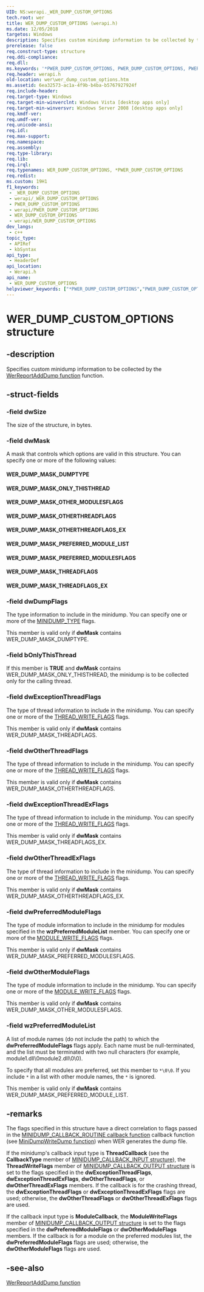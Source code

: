 ```yaml
---
UID: NS:werapi._WER_DUMP_CUSTOM_OPTIONS
tech.root: wer
title: WER_DUMP_CUSTOM_OPTIONS (werapi.h)
ms.date: 12/05/2018
targetos: Windows
description: Specifies custom minidump information to be collected by the WerReportAddDump function.
prerelease: false
req.construct-type: structure
req.ddi-compliance: 
req.dll: 
ms.keywords: '*PWER_DUMP_CUSTOM_OPTIONS, PWER_DUMP_CUSTOM_OPTIONS, PWER_DUMP_CUSTOM_OPTIONS structure pointer [Windows Error Reporting], WER_DUMP_CUSTOM_OPTIONS, WER_DUMP_CUSTOM_OPTIONS structure [Windows Error Reporting], WER_DUMP_MASK_DUMPTYPE, WER_DUMP_MASK_ONLY_THISTHREAD, WER_DUMP_MASK_OTHERTHREADFLAGS, WER_DUMP_MASK_OTHERTHREADFLAGS_EX, WER_DUMP_MASK_OTHER_MODULESFLAGS, WER_DUMP_MASK_PREFERRED_MODULESFLAGS, WER_DUMP_MASK_PREFERRED_MODULE_LIST, WER_DUMP_MASK_THREADFLAGS, WER_DUMP_MASK_THREADFLAGS_EX, base.wer_dump_custom_options, wer.wer_dump_custom_options, werapi/PWER_DUMP_CUSTOM_OPTIONS, werapi/WER_DUMP_CUSTOM_OPTIONS'
req.header: werapi.h
old-location: wer\wer_dump_custom_options.htm
ms.assetid: 6ea32573-ac1a-4f9b-b4ba-b5767927924f
req.include-header: 
req.target-type: Windows
req.target-min-winverclnt: Windows Vista [desktop apps only]
req.target-min-winversvr: Windows Server 2008 [desktop apps only]
req.kmdf-ver: 
req.umdf-ver: 
req.unicode-ansi: 
req.idl: 
req.max-support: 
req.namespace: 
req.assembly: 
req.type-library: 
req.lib: 
req.irql: 
req.typenames: WER_DUMP_CUSTOM_OPTIONS, *PWER_DUMP_CUSTOM_OPTIONS
req.redist: 
ms.custom: 19H1
f1_keywords:
 - _WER_DUMP_CUSTOM_OPTIONS
 - werapi/_WER_DUMP_CUSTOM_OPTIONS
 - PWER_DUMP_CUSTOM_OPTIONS
 - werapi/PWER_DUMP_CUSTOM_OPTIONS
 - WER_DUMP_CUSTOM_OPTIONS
 - werapi/WER_DUMP_CUSTOM_OPTIONS
dev_langs:
 - c++
topic_type:
 - APIRef
 - kbSyntax
api_type:
 - HeaderDef
api_location:
 - Werapi.h
api_name:
 - WER_DUMP_CUSTOM_OPTIONS
helpviewer_keywords: ["*PWER_DUMP_CUSTOM_OPTIONS","PWER_DUMP_CUSTOM_OPTIONS","PWER_DUMP_CUSTOM_OPTIONS structure pointer [Windows Error Reporting]","WER_DUMP_CUSTOM_OPTIONS","WER_DUMP_CUSTOM_OPTIONS structure [Windows Error Reporting]","WER_DUMP_MASK_DUMPTYPE","WER_DUMP_MASK_ONLY_THISTHREAD","WER_DUMP_MASK_OTHERTHREADFLAGS","WER_DUMP_MASK_OTHERTHREADFLAGS_EX","WER_DUMP_MASK_OTHER_MODULESFLAGS","WER_DUMP_MASK_PREFERRED_MODULESFLAGS","WER_DUMP_MASK_PREFERRED_MODULE_LIST","WER_DUMP_MASK_THREADFLAGS","WER_DUMP_MASK_THREADFLAGS_EX","base.wer_dump_custom_options","wer.wer_dump_custom_options","werapi/PWER_DUMP_CUSTOM_OPTIONS","werapi/WER_DUMP_CUSTOM_OPTIONS"]
---
```


# WER_DUMP_CUSTOM_OPTIONS structure

## -description

Specifies custom minidump information to be collected by the [WerReportAddDump function](nf-werapi-werreportadddump.md) function.

## -struct-fields

### -field dwSize

The size of the structure, in bytes.

### -field dwMask

A mask that controls which options are valid in this structure. You can specify one or more of the following values:

<a id="WER_DUMP_MASK_DUMPTYPE"></a>
<a id="wer_dump_mask_dumptype"></a>


#### WER_DUMP_MASK_DUMPTYPE

<a id="WER_DUMP_MASK_ONLY_THISTHREAD"></a>
<a id="wer_dump_mask_only_thisthread"></a>


#### WER_DUMP_MASK_ONLY_THISTHREAD

<a id="WER_DUMP_MASK_OTHER_MODULESFLAGS"></a>
<a id="wer_dump_mask_other_modulesflags"></a>


#### WER_DUMP_MASK_OTHER_MODULESFLAGS

<a id="WER_DUMP_MASK_OTHERTHREADFLAGS"></a>
<a id="wer_dump_mask_otherthreadflags"></a>


#### WER_DUMP_MASK_OTHERTHREADFLAGS

<a id="WER_DUMP_MASK_OTHERTHREADFLAGS_EX"></a>
<a id="wer_dump_mask_otherthreadflags_ex"></a>


#### WER_DUMP_MASK_OTHERTHREADFLAGS_EX

<a id="WER_DUMP_MASK_PREFERRED_MODULE_LIST"></a>
<a id="wer_dump_mask_preferred_module_list"></a>


#### WER_DUMP_MASK_PREFERRED_MODULE_LIST

<a id="WER_DUMP_MASK_PREFERRED_MODULESFLAGS"></a>
<a id="wer_dump_mask_preferred_modulesflags"></a>


#### WER_DUMP_MASK_PREFERRED_MODULESFLAGS

<a id="WER_DUMP_MASK_THREADFLAGS"></a>
<a id="wer_dump_mask_threadflags"></a>

#### WER_DUMP_MASK_THREADFLAGS

<a id="WER_DUMP_MASK_THREADFLAGS_EX"></a>
<a id="wer_dump_mask_threadflags_ex"></a>

#### WER_DUMP_MASK_THREADFLAGS_EX

### -field dwDumpFlags

The type information to include in the minidump. You can specify one or more of the [MINIDUMP_TYPE](../minidumpapiset/ne-minidumpapiset-minidump_type.md) flags.

This member is valid only if **dwMask** contains WER_DUMP_MASK_DUMPTYPE.

### -field bOnlyThisThread

If this member is **TRUE** and **dwMask** contains WER_DUMP_MASK_ONLY_THISTHREAD, the minidump is to be collected only for the calling thread.

### -field dwExceptionThreadFlags

The type of thread information to include in the minidump. You can specify one or more of the [THREAD_WRITE_FLAGS](../minidumpapiset/ne-minidumpapiset-thread_write_flags.md) flags.

This member is valid only if **dwMask** contains WER_DUMP_MASK_THREADFLAGS.

### -field dwOtherThreadFlags

The type of thread information to include in the minidump. You can specify one or more of the [THREAD_WRITE_FLAGS](../minidumpapiset/ne-minidumpapiset-thread_write_flags.md) flags.

This member is valid only if **dwMask** contains WER_DUMP_MASK_OTHERTHREADFLAGS.

### -field dwExceptionThreadExFlags

The type of thread information to include in the minidump. You can specify one or more of the [THREAD_WRITE_FLAGS](../minidumpapiset/ne-minidumpapiset-thread_write_flags.md) flags.

This member is valid only if **dwMask** contains WER_DUMP_MASK_THREADFLAGS_EX.

### -field dwOtherThreadExFlags

The type of thread information to include in the minidump. You can specify one or more of the [THREAD_WRITE_FLAGS](../minidumpapiset/ne-minidumpapiset-thread_write_flags.md) flags.

This member is valid only if **dwMask** contains WER_DUMP_MASK_OTHERTHREADFLAGS_EX.

### -field dwPreferredModuleFlags

The type of module information to include in the minidump for modules specified in the **wzPreferredModuleList** member. You can specify one or more of the [MODULE_WRITE_FLAGS](../minidumpapiset/ne-minidumpapiset-module_write_flags.md) flags.

This member is valid only if **dwMask** contains WER_DUMP_MASK_PREFERRED_MODULESFLAGS.

### -field dwOtherModuleFlags

The type of module information to include in the minidump. You can specify one or more of the [MODULE_WRITE_FLAGS](../minidumpapiset/ne-minidumpapiset-module_write_flags.md) flags.

This member is valid only if **dwMask** contains WER_DUMP_MASK_OTHER_MODULESFLAGS.

### -field wzPreferredModuleList

A list of module names (do not include the path) to which the **dwPreferredModuleFlags** flags apply. Each name must be null-terminated, and the list must be terminated with two null characters (for example, module1.dll\0module2.dll\0\0).

To specify that all modules are preferred, set this member to `*\0\0`. If you include `*` in a list with other module names, the `*` is ignored.

This member is valid only if **dwMask** contains WER_DUMP_MASK_PREFERRED_MODULE_LIST.

## -remarks

The flags specified in this structure have a direct correlation to flags passed in the [MINIDUMP_CALLBACK_ROUTINE callback function](../minidumpapiset/nc-minidumpapiset-minidump_callback_routine.md) callback function (see [MiniDumpWriteDump function](../minidumpapiset/nf-minidumpapiset-minidumpwritedump.md)) when WER generates the dump file.

If the minidump's callback input type is **ThreadCallback** (see the **CallbackType** member of [MINIDUMP_CALLBACK_INPUT structure](../minidumpapiset/ns-minidumpapiset-minidump_callback_input.md)), the **ThreadWriteFlags** member of [MINIDUMP_CALLBACK_OUTPUT structure](../minidumpapiset/ns-minidumpapiset-minidump_callback_output.md) is set to the flags specified in the **dwExceptionThreadFlags**, **dwExceptionThreadExFlags**, **dwOtherThreadFlags**, or **dwOtherThreadExFlags** members. If the callback is for the crashing thread, the **dwExceptionThreadFlags** or **dwExceptionThreadExFlags** flags are used; otherwise, the  **dwOtherThreadFlags** or **dwOtherThreadExFlags** flags are used.

If the callback input type is **ModuleCallback**, the  **ModuleWriteFlags** member of [MINIDUMP_CALLBACK_OUTPUT structure](../minidumpapiset/ns-minidumpapiset-minidump_callback_output.md) is set to the flags specified in the **dwPreferredModuleFlags** or **dwOtherModuleFlags** members. If the callback is for a module on the preferred modules list, the **dwPreferredModuleFlags** flags are used; otherwise, the **dwOtherModuleFlags** flags are used.

## -see-also

[WerReportAddDump function](nf-werapi-werreportadddump.md)
